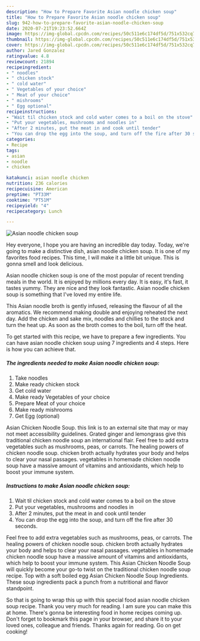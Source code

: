```yaml
---
description: "How to Prepare Favorite Asian noodle chicken soup"
title: "How to Prepare Favorite Asian noodle chicken soup"
slug: 942-how-to-prepare-favorite-asian-noodle-chicken-soup
date: 2020-07-21T19:23:52.664Z
image: https://img-global.cpcdn.com/recipes/50c511e6c174df5d/751x532cq70/asian-noodle-chicken-soup-recipe-main-photo.jpg
thumbnail: https://img-global.cpcdn.com/recipes/50c511e6c174df5d/751x532cq70/asian-noodle-chicken-soup-recipe-main-photo.jpg
cover: https://img-global.cpcdn.com/recipes/50c511e6c174df5d/751x532cq70/asian-noodle-chicken-soup-recipe-main-photo.jpg
author: Jared Gonzalez
ratingvalue: 4.8
reviewcount: 21894
recipeingredient:
- " noodles"
- " chicken stock"
- " cold water"
- " Vegetables of your choice"
- " Meat of your choice"
- " mishrooms"
- " Egg optional"
recipeinstructions:
- "Wait til chicken stock and cold water comes to a boil on the stove"
- "Put your vegetables, mushrooms and noodles in"
- "After 2 minutes, put the meat in and cook until tender"
- "You can drop the egg into the soup, and turn off the fire after 30 seconds."
categories:
- Recipe
tags:
- asian
- noodle
- chicken

katakunci: asian noodle chicken 
nutrition: 236 calories
recipecuisine: American
preptime: "PT33M"
cooktime: "PT51M"
recipeyield: "4"
recipecategory: Lunch

---
```



![Asian noodle chicken soup](https://img-global.cpcdn.com/recipes/50c511e6c174df5d/751x532cq70/asian-noodle-chicken-soup-recipe-main-photo.jpg)

Hey everyone, I hope you are having an incredible day today. Today, we're going to make a distinctive dish, asian noodle chicken soup. It is one of my favorites food recipes. This time, I will make it a little bit unique. This is gonna smell and look delicious.

Asian noodle chicken soup is one of the most popular of recent trending meals in the world. It is enjoyed by millions every day. It is easy, it's fast, it tastes yummy. They are nice and they look fantastic. Asian noodle chicken soup is something that I've loved my entire life.

This Asian noodle broth is gently infused, releasing the flavour of all the aromatics. We recommend making double and enjoying reheated the next day. Add the chicken and sake mix, noodles and chillies to the stock and turn the heat up. As soon as the broth comes to the boil, turn off the heat.


To get started with this recipe, we have to prepare a few ingredients. You can have asian noodle chicken soup using 7 ingredients and 4 steps. Here is how you can achieve that.

<!--inarticleads1-->

##### The ingredients needed to make Asian noodle chicken soup:

1. Take  noodles
1. Make ready  chicken stock
1. Get  cold water
1. Make ready  Vegetables of your choice
1. Prepare  Meat of your choice
1. Make ready  mishrooms
1. Get  Egg (optional)


Asian Chicken Noodle Soup. this link is to an external site that may or may not meet accessibility guidelines. Grated ginger and lemongrass give this traditional chicken noodle soup an international flair. Feel free to add extra vegetables such as mushrooms, peas, or carrots. The healing powers of chicken noodle soup. chicken broth actually hydrates your body and helps to clear your nasal passages. vegetables in homemade chicken noodle soup have a massive amount of vitamins and antioxidants, which help to boost your immune system. 

<!--inarticleads2-->

##### Instructions to make Asian noodle chicken soup:

1. Wait til chicken stock and cold water comes to a boil on the stove
1. Put your vegetables, mushrooms and noodles in
1. After 2 minutes, put the meat in and cook until tender
1. You can drop the egg into the soup, and turn off the fire after 30 seconds.


Feel free to add extra vegetables such as mushrooms, peas, or carrots. The healing powers of chicken noodle soup. chicken broth actually hydrates your body and helps to clear your nasal passages. vegetables in homemade chicken noodle soup have a massive amount of vitamins and antioxidants, which help to boost your immune system. This Asian Chicken Noodle Soup will quickly become your go-to twist on the traditional chicken noodle soup recipe. Top with a soft boiled egg Asian Chicken Noodle Soup Ingredients. These soup ingredients pack a punch from a nutritional and flavor standpoint. 

So that is going to wrap this up with this special food asian noodle chicken soup recipe. Thank you very much for reading. I am sure you can make this at home. There's gonna be interesting food in home recipes coming up. Don't forget to bookmark this page in your browser, and share it to your loved ones, colleague and friends. Thanks again for reading. Go on get cooking!
